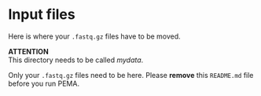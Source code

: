# Input files 

Here is where your ```.fastq.gz``` files have to be moved. 

**ATTENTION** </br>
This directory needs to be called *mydata*.

Only your ```.fastq.gz``` files need to be here. Please **remove** this ```README.md``` file before you run PEMA.

